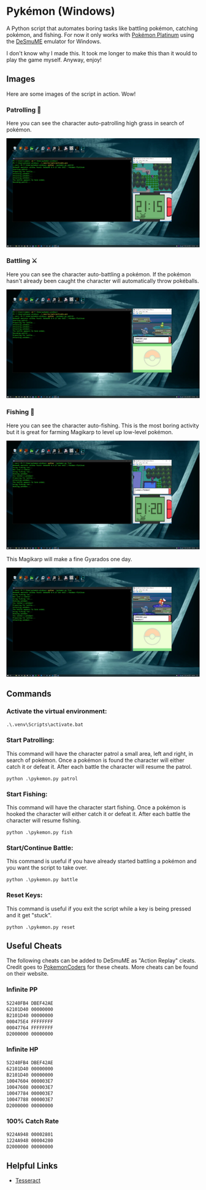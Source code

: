 # Pykémon (Windows)

A Python script that automates boring tasks like battling pokémon, catching pokémon, and fishing. For now it only works with [Pokémon Platinum](https://www.nintendolife.com/games/ds/pokemon_platinum) using the [DeSmuME](https://desmume.org/) emulator for Windows.

I don't know why I made this. It took me longer to make this than it would to play the game myself. Anyway, enjoy!

## Images

Here are some images of the script in action. Wow!

### Patrolling 🚶

Here you can see the character auto-patrolling high grass in search of pokémon.

![Patrolling](images/pykemon-1.webp)

### Battling ⚔️

Here you can see the character auto-battling a pokémon. If the pokémon hasn't already been caught the character will automatically throw pokéballs.

![Battling](images/pykemon-2.webp)

### Fishing 🎣

Here you can see the character auto-fishing. This is the most boring activity but it is great for farming Magikarp to level up low-level pokémon.

![Fishing 1](images/pykemon-3.webp)

This Magikarp will make a fine Gyarados one day.

![Fishing 2](images/pykemon-4.webp)

## Commands

### Activate the virtual environment:

```
.\.venv\Scripts\activate.bat
```

### Start Patrolling:

This command will have the character patrol a small area, left and right, in search of pokémon. Once a pokémon is found the character will either catch it or defeat it. After each battle the character will resume the patrol.

```
python .\pykemon.py patrol
```

### Start Fishing:

This command will have the character start fishing. Once a pokémon is hooked the character will either catch it or defeat it. After each battle the character will resume fishing.

```
python .\pykemon.py fish
```

### Start/Continue Battle:

This command is useful if you have already started battling a pokémon and you want the script to take over.

```
python .\pykemon.py battle
```

### Reset Keys:

This command is useful if you exit the script while a key is being pressed and it get "stuck".

```
python .\pykemon.py reset
```

## Useful Cheats

The following cheats can be added to DeSmuME as "Action Replay" cleats. Credit goes to [PokemonCoders](https://www.pokemoncoders.com/pokemon-platinum-cheats/) for these cheats. More cheats can be found on their website.

### Infinite PP

```
52240FB4 DBEF42AE
62101D40 00000000
B2101D40 00000000
000475E4 FFFFFFFF
00047764 FFFFFFFF
D2000000 00000000
```

### Infinite HP

```
52240FB4 DBEF42AE
62101D40 00000000
B2101D40 00000000
10047604 000003E7
10047608 000003E7
10047784 000003E7
10047788 000003E7
D2000000 00000000
```

### 100% Catch Rate

```
9224A948 00002801
1224A948 00004280
D2000000 00000000
```

## Helpful Links

* [Tesseract](https://github.com/UB-Mannheim/tesseract/wiki)